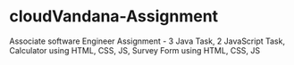 # cloudVandana-Assignment
Associate software Engineer Assignment - 3 Java Task, 2 JavaScript Task, Calculator using HTML, CSS, JS, Survey Form using HTML, CSS, JS
